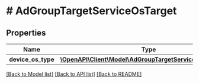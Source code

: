 # # AdGroupTargetServiceOsTarget

## Properties

Name | Type | Description | Notes
------------ | ------------- | ------------- | -------------
**device_os_type** | [**\OpenAPI\Client\Model\AdGroupTargetServiceDeviceOsType**](AdGroupTargetServiceDeviceOsType.md) |  | [optional]

[[Back to Model list]](../../README.md#models) [[Back to API list]](../../README.md#endpoints) [[Back to README]](../../README.md)
